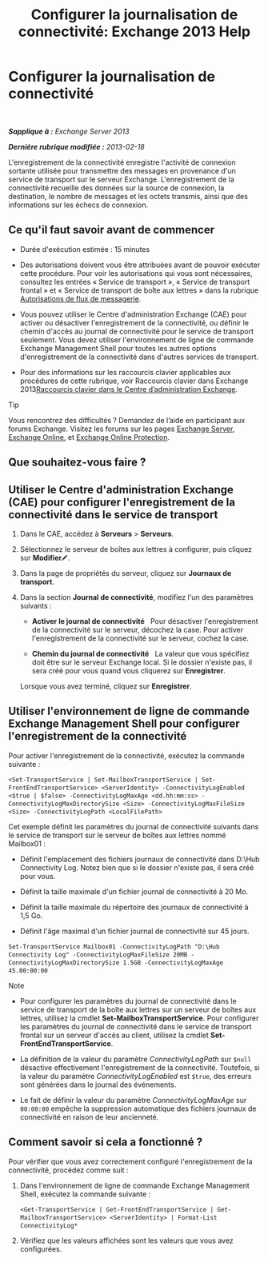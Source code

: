 ﻿---
title: 'Configurer la journalisation de connectivité: Exchange 2013 Help'
TOCTitle: Configurer la journalisation de connectivité
ms:assetid: 24e46a79-33ea-44e9-b03c-549db1c86a6f
ms:mtpsurl: https://technet.microsoft.com/fr-fr/library/Aa996827(v=EXCHG.150)
ms:contentKeyID: 50477670
ms.date: 05/23/2018
mtps_version: v=EXCHG.150
ms.translationtype: MT
---

# Configurer la journalisation de connectivité

 

_**Sapplique à :** Exchange Server 2013_

_**Dernière rubrique modifiée :** 2013-02-18_

L'enregistrement de la connectivité enregistre l'activité de connexion sortante utilisée pour transmettre des messages en provenance d'un service de transport sur le serveur Exchange. L'enregistrement de la connectivité recueille des données sur la source de connexion, la destination, le nombre de messages et les octets transmis, ainsi que des informations sur les échecs de connexion.

## Ce qu'il faut savoir avant de commencer

  - Durée d'exécution estimée : 15 minutes

  - Des autorisations doivent vous être attribuées avant de pouvoir exécuter cette procédure. Pour voir les autorisations qui vous sont nécessaires, consultez les entrées « Service de transport », « Service de transport frontal » et « Service de transport de boîte aux lettres » dans la rubrique [Autorisations de flux de messagerie](mail-flow-permissions-exchange-2013-help.md).

  - Vous pouvez utiliser le Centre d'administration Exchange (CAE) pour activer ou désactiver l'enregistrement de la connectivité, ou définir le chemin d'accès au journal de connectivité pour le service de transport seulement. Vous devez utiliser l'environnement de ligne de commande Exchange Management Shell pour toutes les autres options d'enregistrement de la connectivité dans d'autres services de transport.

  - Pour des informations sur les raccourcis clavier applicables aux procédures de cette rubrique, voir Raccourcis clavier dans Exchange 2013[Raccourcis clavier dans le Centre d’administration Exchange](keyboard-shortcuts-in-the-exchange-admin-center-exchange-online-protection-help.md).

> [!TIP]
> Vous rencontrez des difficultés ? Demandez de l’aide en participant aux forums Exchange. Visitez les forums sur les pages <a href="https://go.microsoft.com/fwlink/p/?linkid=60612">Exchange Server</a>, <a href="https://go.microsoft.com/fwlink/p/?linkid=267542">Exchange Online</a>, et <a href="https://go.microsoft.com/fwlink/p/?linkid=285351">Exchange Online Protection</a>.


## Que souhaitez-vous faire ?

## Utiliser le Centre d'administration Exchange (CAE) pour configurer l'enregistrement de la connectivité dans le service de transport

1.  Dans le CAE, accédez à **Serveurs** \> **Serveurs**.

2.  Sélectionnez le serveur de boîtes aux lettres à configurer, puis cliquez sur **Modifier**![Icône Modifier](images/Bb124582.6f53ccb2-1f13-4c02-bea0-30690e6ea71d(EXCHG.150).gif "Icône Modifier").

3.  Dans la page de propriétés du serveur, cliquez sur **Journaux de transport**.

4.  Dans la section **Journal de connectivité**, modifiez l'un des paramètres suivants :
    
      - **Activer le journal de connectivité**   Pour désactiver l'enregistrement de la connectivité sur le serveur, décochez la case. Pour activer l'enregistrement de la connectivité sur le serveur, cochez la case.
    
      - **Chemin du journal de connectivité**   La valeur que vous spécifiez doit être sur le serveur Exchange local. Si le dossier n'existe pas, il sera créé pour vous quand vous cliquerez sur **Enregistrer**.
    
    Lorsque vous avez terminé, cliquez sur **Enregistrer**.

## Utiliser l'environnement de ligne de commande Exchange Management Shell pour configurer l'enregistrement de la connectivité

Pour activer l'enregistrement de la connectivité, exécutez la commande suivante :

    <Set-TransportService | Set-MailboxTransportService | Set-FrontEndTransportService> <ServerIdentity> -ConnectivityLogEnabled <$true | $false> -ConnectivityLogMaxAge <dd.hh:mm:ss> -ConnectivityLogMaxDirectorySize <Size> -ConnectivityLogMaxFileSize <Size> -ConnectivityLogPath <LocalFilePath>

Cet exemple définit les paramètres du journal de connectivité suivants dans le service de transport sur le serveur de boîtes aux lettres nommé Mailbox01 :

  -  
    Définit l'emplacement des fichiers journaux de connectivité dans D:\\Hub Connectivity Log. Notez bien que si le dossier n'existe pas, il sera créé pour vous.

  -  
    Définit la taille maximale d'un fichier journal de connectivité à 20 Mo.

  -  
    Définit la taille maximale du répertoire des journaux de connectivité à 1,5 Go.

  -  
    Définit l'âge maximal d'un fichier journal de connectivité sur 45 jours.

<!-- end list -->

    Set-TransportService Mailbox01 -ConnectivityLogPath "D:\Hub Connectivity Log" -ConnectivityLogMaxFileSize 20MB -ConnectivityLogMaxDirectorySize 1.5GB -ConnectivityLogMaxAge 45.00:00:00

> [!NOTE]
> <ul>
> <li><p>Pour configurer les paramètres du journal de connectivité dans le service de transport de la boîte aux lettres sur un serveur de boîtes aux lettres, utilisez la cmdlet <strong>Set-MailboxTransportService</strong>. Pour configurer les paramètres du journal de connectivité dans le service de transport frontal sur un serveur d'accès au client, utilisez la cmdlet <strong>Set-FrontEndTransportService</strong>.</p></li>
> <li><p>La définition de la valeur du paramètre <em>ConnectivityLogPath</em> sur <code>$null</code> désactive effectivement l'enregistrement de la connectivité. Toutefois, si la valeur du paramètre <em>ConnectivityLogEnabled</em> est <code>$true</code>, des erreurs sont générées dans le journal des événements.</p></li>
> <li><p>Le fait de définir la valeur du paramètre <em>ConnectivityLogMaxAge</em> sur <code>00:00:00</code> empêche la suppression automatique des fichiers journaux de connectivité en raison de leur ancienneté.</p></li></ul>


## Comment savoir si cela a fonctionné ?

Pour vérifier que vous avez correctement configuré l'enregistrement de la connectivité, procédez comme suit :

1.  Dans l'environnement de ligne de commande Exchange Management Shell, exécutez la commande suivante :
    
        <Get-TransportService | Get-FrontEndTransportService | Get-MailboxTransportService> <ServerIdentity> | Format-List ConnectivityLog*

2.  Vérifiez que les valeurs affichées sont les valeurs que vous avez configurées.

